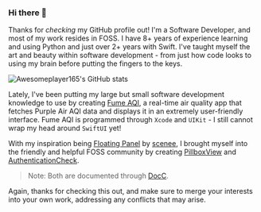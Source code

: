 ### Hi there 👋

Thanks for _checking_ my GitHub profile out! I'm a Software Developer, and most of my work resides in FOSS. I have 8+ years of experience learning and using Python and just over 2+ years with Swift. I've taught myself the art and beauty within software development - from just how code looks to using my brain before putting the fingers to the keys.

![Awesomeplayer165's GitHub stats](https://github-readme-stats.vercel.app/api?username=awesomeplayer165&show_icons=true)

Lately, I've been putting my large but small software development knowledge to use by creating [Fume AQI](https://fumeaqi.page.link/AppStore), a real-time air quality app that fetches Purple Air AQI data and displays it in an extremely user-friendly interface. Fume AQI is programmed through `Xcode` and `UIKit` - I still cannot wrap my head around `SwiftUI` yet!

With my inspiration being [Floating Panel](https://github.com/scenee/FloatingPanel) by [scenee](https://github.com/scenee), I brought myself into the friendly and helpful FOSS community by creating [PillboxView](https://github.com/Awesomeplayer165/PillboxView) and [AuthenticationCheck](https://github.com/Awesomeplayer165/AuthenticationCheck).
> Note: Both are documented through [DocC](https://developer.apple.com/documentation/docc).

Again, thanks for checking this out, and make sure to merge your interests into your own work, addressing any conflicts that may arise.
